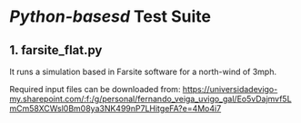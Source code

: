 # *Python-basesd* Test Suite

## 1. farsite_flat.py
It runs a simulation based in Farsite software for a north-wind of 3mph.

Required input files can be downloaded from: 
https://universidadevigo-my.sharepoint.com/:f:/g/personal/fernando_veiga_uvigo_gal/Eo5vDajmvf5LmCm58XCWsl0Bm08ya3NK499nP7LHitgeFA?e=4Mo4i7
